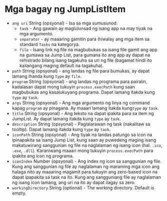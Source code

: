 # Mga bagay ng JumpListItem

* `ang uri` String (opsyonal) - Isa sa mga sumusunod: 
  * `task` - Ang gawain ay maglulunsad ng isang app na may tiyak na mga argumento.
  * `separator` - ay maaaring gamitin para ihiwalay ang mga item sa standard `Tasks` na kategorya.
  * `file` - Isang link ng file na magbubukas sa isang file gamit ang app na gumawa sa Jump List, para gumana ito ang app ay dapat na rehistrado bilang isang tagakuha sa uri ng file (bagamat hindi ito kailangang maging default na tagakuha).
* `path` String (opsyonal) - ang landas ng file para bumukas, ay dapat lamang ihanda kung `type` ay `file`.
* `program` String (opsyonal) - ang landas ng programa para pairalin, kadalasan dapat mong tukuyin `process.execPath` kung saan magbubukas ang kasalukuyang programa. Dapat lamang itakda kung `type` ay `task`.
* `args` String (opsyonal) - Ang mga argumento ng linya ng command kapag `program` ay pinagana. Ay maaari lamang itakda kung`type` ay `task`.
* `title` String (opsyonal) - Ang teksto na dapat ipakita para sa item ng JumpList. Ay dapat lamang itakda kung `type` ay `task`.
* `description` String (opsyonal) - Paglalarawan ng task (nakalitaw sa tooltip). Dapat lamang itakda kung `type` ay `task`.
* `iconPath` String (opsyonal) - Ang tiyak na landas patungo sa icon na ipinapakita sa isang Jump List, kung saan ay puwedeng maging isang makatuwirang sanggunian ng file na naglalaman ng isang icon (hal. `.ico`, `.exe`, `.dll`). Karaniwang maaari mong tukuyin `process.execPath` para ipakita ang icon ng programa.
* `iconIndex` Number (opsyonal) - Ang index ng icon sa sanggunian ng file. Kung ang sanggunian ng file ay naglalaman ng maraming mga icon ang halaga nito ay maaaring magamit para tukuyin ang zero-based icon na dapat ipapakita sa task na ito. Kung ang sangguniang file ay naglalaman ng isang icon lamang, ang uri na ito ay dapat ilagay sa zero.
* `workingDirectory` String (optional) - The working directory. Default is empty.